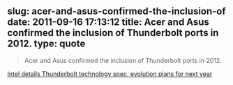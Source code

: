 slug: acer-and-asus-confirmed-the-inclusion-of
date: 2011-09-16 17:13:12
title: Acer and Asus confirmed the inclusion of Thunderbolt ports in 2012.
type: quote
---

> Acer and Asus confirmed the inclusion of Thunderbolt ports in 2012.

[Intel details Thunderbolt technology spec, evolution plans for next year](http://www.appleinsider.com/articles/11/09/15/intel_details_thunderbolt_technology_spec_evolution_plans_for_next_year.html)

